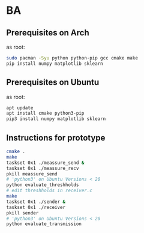 # BA

## Prerequisites on Arch

as root:

```bash
sudo pacman -Syu python python-pip gcc cmake make
pip install numpy matplotlib sklearn
```

## Prerequisites on Ubuntu

as root:

```bash
apt update
apt install cmake python3-pip
pip3 install numpy matplotlib sklearn
```

## Instructions for prototype

```bash
cmake .
make
taskset 0x1 ./meassure_send &
taskset 0x1 ./meassure_recv
pkill meassure_send
# 'python3' on Ubuntu Versions < 20
python evaluate_threshholds
# edit threshholds in receiver.c
make
taskset 0x1 ./sender &
taskset 0x1 ./receiver
pkill sender
# 'python3' on Ubuntu Versions < 20
python evaluate_transmission
```
